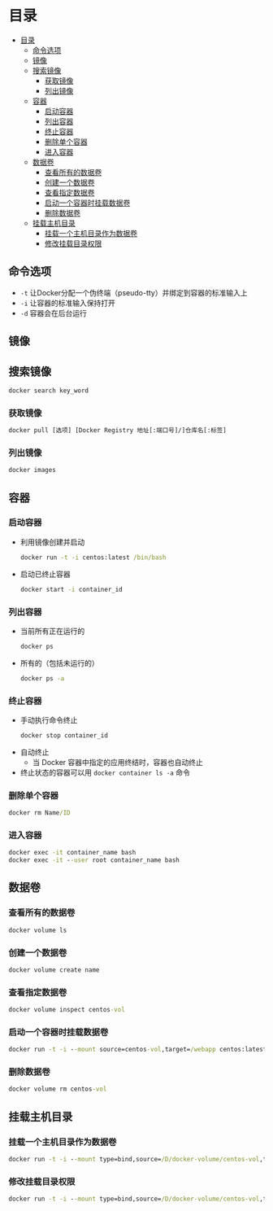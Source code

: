 # 目录

- [目录](#目录)
  - [命令选项](#命令选项)
  - [镜像](#镜像)
  - [搜索镜像](#搜索镜像)
    - [获取镜像](#获取镜像)
    - [列出镜像](#列出镜像)
  - [容器](#容器)
    - [启动容器](#启动容器)
    - [列出容器](#列出容器)
    - [终止容器](#终止容器)
    - [删除单个容器](#删除单个容器)
    - [进入容器](#进入容器)
  - [数据卷](#数据卷)
    - [查看所有的数据卷](#查看所有的数据卷)
    - [创建一个数据卷](#创建一个数据卷)
    - [查看指定数据卷](#查看指定数据卷)
    - [启动一个容器时挂载数据卷](#启动一个容器时挂载数据卷)
    - [删除数据卷](#删除数据卷)
  - [挂载主机目录](#挂载主机目录)
    - [挂载一个主机目录作为数据卷](#挂载一个主机目录作为数据卷)
    - [修改挂载目录权限](#修改挂载目录权限)

## 命令选项

- `-t` 让Docker分配一个伪终端（pseudo-tty）并绑定到容器的标准输入上
- `-i` 让容器的标准输入保持打开
- `-d` 容器会在后台运行

## 镜像

## 搜索镜像

``` cmd
docker search key_word
```

### 获取镜像

``` cmd
docker pull [选项] [Docker Registry 地址[:端口号]/]仓库名[:标签]
```

### 列出镜像

``` cmd
docker images
```

## 容器

### 启动容器

- 利用镜像创建并启动
  ``` cmd
  docker run -t -i centos:latest /bin/bash
  ```
- 启动已终止容器
  ``` cmd
  docker start -i container_id
  ```

### 列出容器

- 当前所有正在运行的
  ``` cmd
  docker ps
  ```
- 所有的（包括未运行的）
  ``` cmd
  docker ps -a
  ```

### 终止容器

- 手动执行命令终止
  ``` cmd
  docker stop container_id
  ```
- 自动终止
  - 当 Docker 容器中指定的应用终结时，容器也自动终止
- 终止状态的容器可以用 `docker container ls -a` 命令

### 删除单个容器
  ``` cmd
  docker rm Name/ID
  ```

### 进入容器

``` cmd
docker exec -it container_name bash
docker exec -it --user root container_name bash
```

## 数据卷

### 查看所有的数据卷

``` cmd
docker volume ls
```

### 创建一个数据卷

``` cmd
docker volume create name
```

### 查看指定数据卷

``` cmd
docker volume inspect centos-vol
```

### 启动一个容器时挂载数据卷

``` cmd
docker run -t -i --mount source=centos-vol,target=/webapp centos:latest /bin/bash 
```

### 删除数据卷

``` cmd
docker volume rm centos-vol
```

## 挂载主机目录

### 挂载一个主机目录作为数据卷

``` cmd
docker run -t -i --mount type=bind,source=/D/docker-volume/centos-vol,target=/opt/webapp centos:latest /bin/bash 
```

### 修改挂载目录权限

``` cmd
docker run -t -i --mount type=bind,source=/D/docker-volume/centos-vol,target=/opt/webapp,readonly centos:latest /bin/bash 
```
